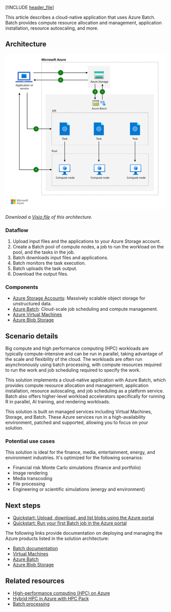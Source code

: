 [!INCLUDE [header_file](../../../includes/sol-idea-header.md)]

This article describes a cloud-native application that uses Azure Batch. Batch provides compute resource allocation and management, application installation, resource autoscaling, and more.

## Architecture
[ ![Architecture diagram that shows a cloud-native application that uses Azure Batch.](../media/big-compute-with-azure-batch.svg)](../media/big-compute-with-azure-batch.svg#lightbox)

*Download a [Visio file](https://arch-center.azureedge.net/big-compute-with-azure-batch.vsdx) of this architecture.*

### Dataflow

1. Upload input files and the applications to your Azure Storage account.
1. Create a Batch pool of compute nodes, a job to run the workload on the pool, and the tasks in the job.
1. Batch downloads input files and applications.
1. Batch monitors the task execution.
1. Batch uploads the task output.
1. Download the output files.

### Components

* [Azure Storage Accounts](https://azure.microsoft.com/services/storage): Massively scalable object storage for unstructured data.
* [Azure Batch](https://azure.microsoft.com/services/batch): Cloud-scale job scheduling and compute management.
* [Azure Virtual Machines](https://azure.microsoft.com/services/virtual-machines)
* [Azure Blob Storage](https://azure.microsoft.com/services/storage)

## Scenario details

Big compute and high performance computing (HPC) workloads are typically compute-intensive and can be run in parallel, taking advantage of the scale and flexibility of the cloud. The workloads are often run asynchronously using batch processing, with compute resources required to run the work and job scheduling required to specify the work.

This solution implements a cloud-native application with Azure Batch, which provides compute resource allocation and management, application installation, resource autoscaling, and job scheduling as a platform service. Batch also offers higher-level workload accelerators specifically for running R in parallel, AI training, and rendering workloads.

This solution is built on managed services including Virtual Machines, Storage, and Batch. These Azure services run in a high-availability environment, patched and supported, allowing you to focus on your solution.

### Potential use cases

This solution is ideal for the finance, media, entertainment, energy, and environment industries. It's optimized for the following scenarios:

* Financial risk Monte Carlo simulations (finance and portfolio)
* Image rendering
* Media transcoding
* File processing
* Engineering or scientific simulations (energy and environment)

## Next steps

* [Quickstart: Upload, download, and list blobs using the Azure portal](/azure/storage/blobs/storage-quickstart-blobs-portal)
* [Quickstart: Run your first Batch job in the Azure portal](/azure/batch/quick-create-portal)

The following links provide documentation on deploying and managing the Azure products listed in the solution architecture:

* [Batch documentation](/azure/batch)
* [Virtual Machines](https://azure.microsoft.com/services/virtual-machines)
* [Azure Batch](https://azure.microsoft.com/services/batch)
* [Azure Blob Storage](https://azure.microsoft.com/services/storage)

## Related resources

- [High-performance computing (HPC) on Azure](../../topics/high-performance-computing.md)
- [Hybrid HPC in Azure with HPC Pack](../../solution-ideas/articles/hybrid-hpc-in-azure-with-hpc-pack.yml)
- [Batch processing](../../data-guide/big-data/batch-processing.yml)
